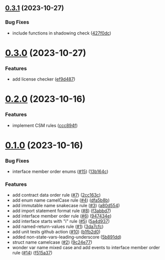 ## [0.3.1](https://github.com/lidofinance/solhint-plugin-lido-csm/compare/0.3.0...0.3.1) (2023-10-27)


### Bug Fixes

* include functions in shadowing check ([427f0dc](https://github.com/lidofinance/solhint-plugin-lido-csm/commit/427f0dc470bb7c61c8695cb5f0bc82afa4c88a51))



# [0.3.0](https://github.com/lidofinance/solhint-plugin-lido-csm/compare/0.2.0...0.3.0) (2023-10-27)


### Features

* add license checker ([ef9d487](https://github.com/lidofinance/solhint-plugin-lido-csm/commit/ef9d487f24ae158d0d252931d471a302b87292de))



# [0.2.0](https://github.com/lidofinance/solhint-plugin-lido-csm/compare/v0.1.0...0.2.0) (2023-10-16)


### Features

* implement CSM rules ([ccc894f](https://github.com/lidofinance/solhint-plugin-lido-csm/commit/ccc894f4f7cc45cbda90a8cedbe684bac8d1f49a))



# [0.1.0](https://github.com/lidofinance/solhint-plugin-lido-csm/compare/5b891dddb15758b6ceb9bb4428e7afb93527031d...v0.1.0) (2023-10-16)


### Bug Fixes

* interface member order enums ([#15](https://github.com/lidofinance/solhint-plugin-lido-csm/issues/15)) ([13b164c](https://github.com/lidofinance/solhint-plugin-lido-csm/commit/13b164c67f727b4dfa14c27bf6ee74bb7011e6c2))


### Features

* add contract data order rule ([#7](https://github.com/lidofinance/solhint-plugin-lido-csm/issues/7)) ([2cc163c](https://github.com/lidofinance/solhint-plugin-lido-csm/commit/2cc163c689600d2badf30700228a2b1859e7d30d))
* add enum name camelCase rule ([#4](https://github.com/lidofinance/solhint-plugin-lido-csm/issues/4)) ([dfa5b8b](https://github.com/lidofinance/solhint-plugin-lido-csm/commit/dfa5b8bd661769c036007b41f4d5710b6add1b75))
* add immutable name snakecase rule ([#3](https://github.com/lidofinance/solhint-plugin-lido-csm/issues/3)) ([a80d554](https://github.com/lidofinance/solhint-plugin-lido-csm/commit/a80d554417d4ddc079926a18da299942bbf3a35b))
* add import statement format rule ([#8](https://github.com/lidofinance/solhint-plugin-lido-csm/issues/8)) ([f3abbd7](https://github.com/lidofinance/solhint-plugin-lido-csm/commit/f3abbd7cefda17c30ad759e0778c5fe68055aa7a))
* add interface member order rule ([#6](https://github.com/lidofinance/solhint-plugin-lido-csm/issues/6)) ([947434e](https://github.com/lidofinance/solhint-plugin-lido-csm/commit/947434eade1dc0b5fe0388c7cc3e5e38e9f263cf))
* add interface starts with "i" rule ([#5](https://github.com/lidofinance/solhint-plugin-lido-csm/issues/5)) ([5a4d937](https://github.com/lidofinance/solhint-plugin-lido-csm/commit/5a4d9379a5446bcdb31f965eccb98f21c97d3b96))
* add named-return-values rule ([#1](https://github.com/lidofinance/solhint-plugin-lido-csm/issues/1)) ([3da7cfc](https://github.com/lidofinance/solhint-plugin-lido-csm/commit/3da7cfc7d08bfe4851d1a707ed0e30be46cb9249))
* add unit tests github action ([#10](https://github.com/lidofinance/solhint-plugin-lido-csm/issues/10)) ([b1fb2d0](https://github.com/lidofinance/solhint-plugin-lido-csm/commit/b1fb2d0c587a51d7d4ea08696f60295689324fe7))
* added non-state-vars-leading-underscore ([5b891dd](https://github.com/lidofinance/solhint-plugin-lido-csm/commit/5b891dddb15758b6ceb9bb4428e7afb93527031d))
* struct name camelcase ([#2](https://github.com/lidofinance/solhint-plugin-lido-csm/issues/2)) ([9c24e77](https://github.com/lidofinance/solhint-plugin-lido-csm/commit/9c24e77be369bad205aa84e2fe1eb0a7385b0179))
* wonder var name mixed case and add events to interface member order rule ([#14](https://github.com/lidofinance/solhint-plugin-lido-csm/issues/14)) ([f515a37](https://github.com/lidofinance/solhint-plugin-lido-csm/commit/f515a37f665593bebafde2c5d880c4627aace458))



